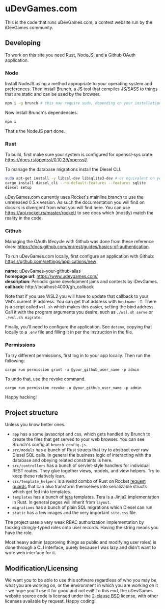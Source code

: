 # uDevGames.com

This is the code that runs uDevGames.com, a contest website run by the iDevGames
community.

## Developing

To work on this site you need Rust, NodeJS, and a Github OAuth application.

### Node

Install NodeJS using a method appropriate to your operating system and
preferences. Then install Brunch, a JS tool that compiles JS/SASS to things that
are static and can be used by the browser.

```bash
npm i -g brunch # this may require sudo, depending on your installation of node
```

Now install Brunch's dependencies.

```bash
npm i
```

That's the NodeJS part done.

### Rust

To build, first make sure your system is configured for openssl-sys crate:
https://docs.rs/openssl/0.10.29/openssl/.

To manage the database migrations install the Diesel CLI.

```bash
sudo apt-get install -y libssl-dev libsqlite3-dev # or equivalent on your os
cargo install diesel_cli --no-default-features --features sqlite
diesel setup
```

uDevGames.com currently uses Rocket's mainline branch to use the unreleased
0.5.x version. As such the documentation you will find on docs.rs is divergent
from what you will find here. You can use https://api.rocket.rs/master/rocket/
to see docs which (mostly) match the reality in the code.

### Github

Managing the OAuth lifecycle with Github was done from these reference docs:
https://docs.github.com/en/rest/guides/basics-of-authentication.

To run uDevGames.com locally, first configure an application with Github:
https://github.com/settings/applications/new

**name**: uDevGames-your-github-alias  
**homepage url**: https://www.udevgames.com/  
**description**: Periodic game development jams and contests by iDevGames.  
**callback**: http://localhost:4000/gh_callback  

Note that if you use WSL2 you will have to update that callback to your VM's
current IP address. You can get that address with `hostname -I`. There is a
script called `wsl.sh` which makes this easier, setting the bind address. Call
it with the program arguments you desire, such as `./wsl.sh serve` or
`./wsl.sh migrate`.

Finally, you'll need to configure the application. See `dotenv`, copying that
locally to a `.env` file and filling it in per the instruction in the file.

### Permissions

To try different permissions, first log in to your app locally. Then run the
following:

```
cargo run permission grant -u @your_github_user_name -p admin
```

To undo that, use the revoke command.

```
cargo run permission revoke -u @your_github_user_name -p admin
```

Happy hacking!

## Project structure

Unless you know better ones.

- `app` has a some javascript and css, which gets handled by Brunch to create
  the files that get served to your web browser. You can see Brunch's config at
  `brunch-config.js`.
- `src/models` has a bunch of Rust structs that try to abstract over raw Diesel
  SQL calls. In general the business logic of interacting with the database and
  obeying related constraints is here.
- `src/controllers` has a bunch of servlet-style handlers for individual REST
  routes. They glue together views, models, and view helpers. Try to keep these
  relatively lean.
- `src/template_helpers` is a weird combo of Rust on Rocket
  [request guards](https://rocket.rs/v0.4/guide/requests/#request-guards) that
  can also transform themselves into serializable structs which get fed into
  templates.
- `templates` has a bunch of [tera](https://tera.netlify.app/docs/) templates.
  Tera is a Jinja2 implementation in Rust. In general pages will inherit from
  `layout`.
- `migrations` has a bunch of plain SQL migrations which Diesel can run.
- `static` has a few images and the very important `site.css` file.

The project uses a very weak RBAC authorization implementation by tacking
stringly-typed roles onto user records. Having the string means you have the
role.

Most heavy admin (approving things as public and modifying user roles) is done
through a CLI interface, purely because I was lazy and didn't want to write web
interface for it.

## Modification/Licensing

We want you to be able to use this software regardless of who you may be, what
you are working on, or the environment in which you are working on it - we hope
you'll use it for good and not evil! To this end, the uDevGames website source
code is licensed under the [2-clause BSD][2cbsd] license, with other licenses
available by request. Happy coding!

[2cbsd]: https://opensource.org/licenses/BSD-2-Clause
